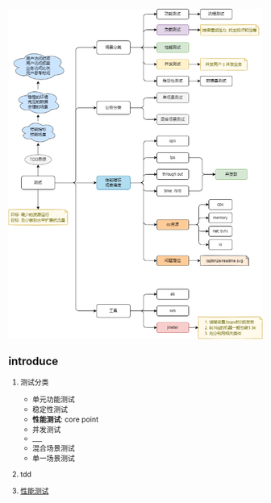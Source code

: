 ![avatar](/static/image/test/overview.png)

## introduce

1. 测试分类

   - 单元功能测试
   - 稳定性测试
   - **性能测试**: core point
   - 并发测试
   - \_\_\_
   - 混合场景测试
   - 单一场景测试

2. tdd

3. [性能测试](./pt/readme.md)
